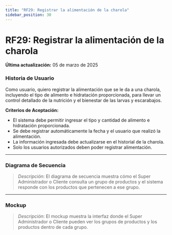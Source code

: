 ```yaml
---
title: "RF29: Registrar la alimentación de la charola"  
sidebar_position: 30
---
```


# RF29: Registrar la alimentación de la charola

**Última actualización:** 05 de marzo de 2025

### Historia de Usuario
Como usuario, quiero registrar la alimentación que se le da a una charola, incluyendo el tipo de alimento e hidratación proporcionada, para llevar un control detallado de la nutrición y el bienestar de las larvas y escarabajos.

  **Criterios de Aceptación:**
  - El sistema debe permitir ingresar el tipo y cantidad de alimento e hidratación proporcionada.
  - Se debe registrar automáticamente la fecha y el usuario que realizó la alimentación.
  - La información ingresada debe actualizarse en el historial de la charola.
  - Solo los usuarios autorizados deben poder registrar alimentación.

---

### Diagrama de Secuencia

> *Descripción*: El diagrama de secuencia muestra cómo el Super Administrador o Cliente consulta un grupo de productos y el sistema responde con los productos que pertenecen a ese grupo.

---

### Mockup

> *Descripción*: El mockup muestra la interfaz donde el Super Administrador o Cliente pueden ver los grupos de productos y los productos dentro de cada grupo.
